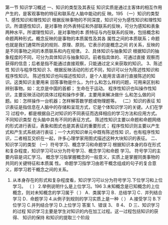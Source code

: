 第一节 知识学习概述
一、知识的类型及其表征
知识实质是通过主客体的相互作用产生的，是客观事物的特征和联系在人脑中能动的反
映。195
（一）知识的类型
1、感性知识和理性知识
根据反映事物的不同深度，知识可分为感性知识和理性知识。所谓感性知识，是对事物
的外表特征和外部联系的反映，可分为感知和表象两种水平。所谓理性知识，是对事物的本
质特征与内在联系的反映，包括概念和命题两种形式。概念反映的是事物的本质属性及其各
属性之间的本质联系；命题也就是我们通常所说的规则、原理、原则。它表示的是概念之间
的关系，反映的是不同事物之间的本质联系和内在规律。
2、具体知识与抽象知识
根据知识的抽象程度的不同，可分为具体知识与抽象知识。前者指具体的、可通过直接
观察而获得的信息；后者是指不能通过直接观察，只能通过定义来获取的知识。 3、陈述性
知识与程序性知识
3、根据反映活动的形式不同，知识可以分为陈述性知识和程序性知识。
陈述性知识也叫描述性知识，是个人能用言语进行直接陈述的知识。这类知识主要用来
回答事物是什么，为什么和怎么样的问题，可用来区别和辨别事物。如：北京是中国的首都；
生命在于运动。
程序性知识也叫操作性知识，主要反映活动的具体过程和操作步骤，主要用来解决做什
么和怎么做的问题。如：怎样操作一台机器；怎样解答数学题或物理题等。
（二）知识的表征
知识表征是指信息在人脑中的存储和呈现方式，它是个体知识学习的关键。人们在学习
过程中，都是根据自己对知识的不同表征而选择相应的学习方法和应用方式。不同知识类型
在头脑中具有不同的表征方式。
陈述性知识主要以命题和命题网络的形式进行表征，表象和图式也是其表征的重要形式；
程序性知识则主要以产生式和产生式系统进行表征；一个大的知识单元中既有陈述性知
识，也有程序性知识，二者相互交织在一起，许多心理学家用图式描述这种大块知识的表征。
二、知识学习的类型
（一）符号学习、概念学习和命题学习
根据知识本身的存在形式和复杂程度，知识学习可以分为符号学习、概念学习和命题
学习。
符号学习的主要内容是词汇学习。
概念学习指掌握概念的一般意义，实质上是掌握同类事物的共同的关键特征和本质属
性。
命题学习指学习由若干概念组成的句子的复合意义，即学习若干概念之间的关系。
1. 从本身存在的形式和复杂程度看，知识学习可以分为符号学习.下位学习和上位学习。
（ ）
2.举例说明什么是上位学习。196
3.未知概念是已知概念的上位概念，则对未知概念的学习属于（ ）
A．类属学习 B．总结学习 C．并列结合学习 D．命题学习
4.从例子到规则的学习实质上是一种（ ）
A.接受学习 B.下位学习 C.并列结合学习 D.上位学习
答案 1、错误 3、 B 4、 D
三、知识学习的过程
知识学习主要是学生对知识的内在加工过程。这一过程包括知识的获得、 知识的保持
和知识的提取三个阶段